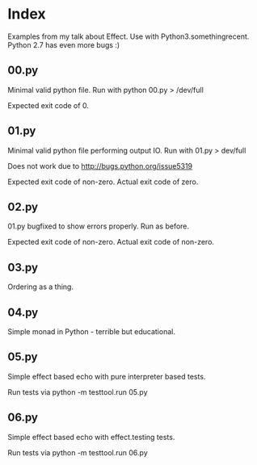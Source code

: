 # Index

Examples from my talk about Effect. Use with Python3.somethingrecent. Python 2.7 has even more bugs :)

## 00.py

Minimal valid python file. Run with python 00.py > /dev/full

Expected exit code of 0.

## 01.py

Minimal valid python file performing output IO. Run with 01.py > dev/full

Does not work due to http://bugs.python.org/issue5319

Expected exit code of non-zero.
Actual exit code of zero.

## 02.py

01.py bugfixed to show errors properly. Run as before.

Expected exit code of non-zero.
Actual exit code of non-zero.

## 03.py

Ordering as a thing.


## 04.py

Simple monad in Python - terrible but educational.

## 05.py

Simple effect based echo with pure interpreter based tests.

Run tests via python -m testtool.run 05.py

## 06.py

Simple effect based echo with effect.testing tests.

Run tests via python -m testtool.run 06.py
